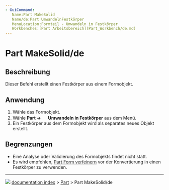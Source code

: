 ```yaml
---
- GuiCommand:
   Name:Part MakeSolid
   Name/de:Part UmwandelnFestkörper
   MenuLocation:Formteil - Umwandeln in Festkörper
   Workbenches:[Part Arbeitsbereich](Part_Workbench/de.md)
---
```


# Part MakeSolid/de



## Beschreibung

Dieser Befehl erstellt einen Festkörper aus einem Formobjekt.



## Anwendung

1.  Wähle das Formobjekt.
2.  Wähle **Part → <img src="images/Part_MakeSolid.svg" width=16px> Umwandeln in Festkörper** aus dem Menü.
3.  Ein Festkörper aus dem Formobjekt wird als separates neues Objekt erstellt.



## Begrenzungen

-   Eine Analyse oder Validierung des Formobjekts findet nicht statt.
-   Es wird empfohlen, [Part Form verfeinern](Part_RefineShape/de.md) vor der Konvertierung in einen Festkörper zu verwenden.



---
![](images/Button_right.svg) [documentation index](../README.md) > [Part](Part_Workbench.md) > Part MakeSolid/de
